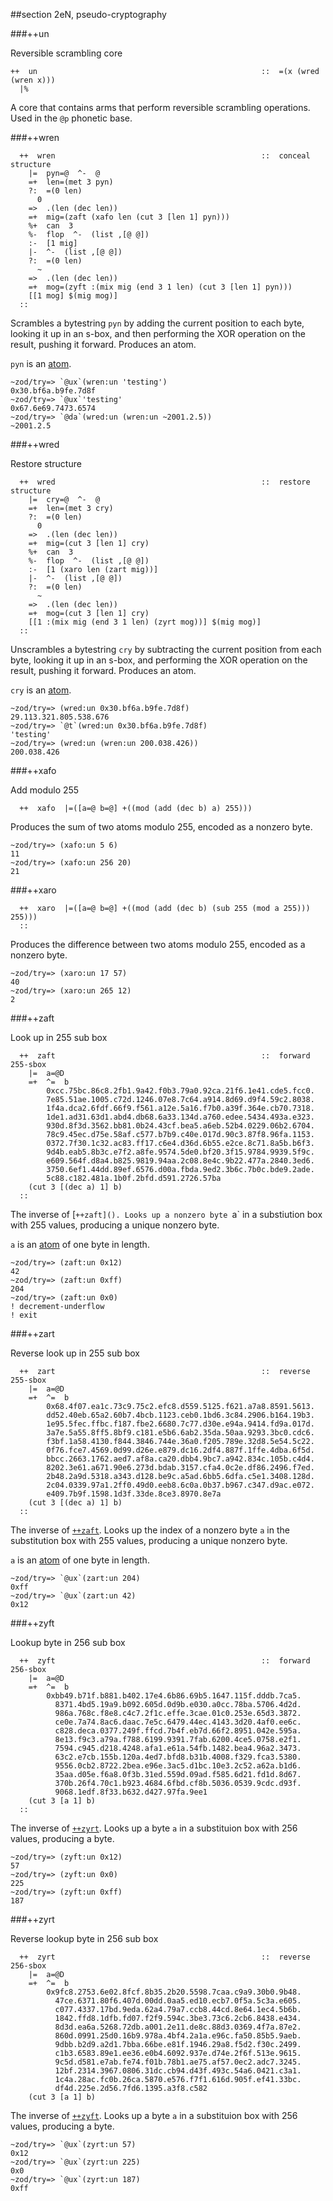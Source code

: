 ##section 2eN, pseudo-cryptography      

###++un   

Reversible scrambling core

```
++  un                                                  ::  =(x (wred (wren x)))
  |%
```

A core that contains arms that perform reversible scrambling operations. Used in the `@p` phonetic base.

###++wren

```
  ++  wren                                              ::  conceal structure
    |=  pyn=@  ^-  @
    =+  len=(met 3 pyn)
    ?:  =(0 len)
      0
    =>  .(len (dec len))
    =+  mig=(zaft (xafo len (cut 3 [len 1] pyn)))
    %+  can  3
    %-  flop  ^-  (list ,[@ @])
    :-  [1 mig]
    |-  ^-  (list ,[@ @])
    ?:  =(0 len)
      ~
    =>  .(len (dec len))
    =+  mog=(zyft :(mix mig (end 3 1 len) (cut 3 [len 1] pyn)))
    [[1 mog] $(mig mog)]
  ::
```

Scrambles a bytestring `pyn` by adding the current position to each byte, looking it up
in an s-box, and then performing the XOR operation on the result, pushing it forward. Produces an atom.

`pyn` is an [atom]().
  
    ~zod/try=> `@ux`(wren:un 'testing')
    0x30.bf6a.b9fe.7d8f
    ~zod/try=> `@ux`'testing'
    0x67.6e69.7473.6574
    ~zod/try=> `@da`(wred:un (wren:un ~2001.2.5))
    ~2001.2.5

###++wred

Restore structure

```
  ++  wred                                              ::  restore structure
    |=  cry=@  ^-  @
    =+  len=(met 3 cry)
    ?:  =(0 len)
      0
    =>  .(len (dec len))
    =+  mig=(cut 3 [len 1] cry)
    %+  can  3
    %-  flop  ^-  (list ,[@ @])
    :-  [1 (xaro len (zart mig))]
    |-  ^-  (list ,[@ @])
    ?:  =(0 len)
      ~
    =>  .(len (dec len))
    =+  mog=(cut 3 [len 1] cry)
    [[1 :(mix mig (end 3 1 len) (zyrt mog))] $(mig mog)]
  ::
```

Unscrambles a bytestring `cry` by subtracting the current position from each byte,
looking it up in an s-box, and performing the XOR operation on the result, pushing it forward. Produces an atom.

`cry` is an [atom]().

    ~zod/try=> (wred:un 0x30.bf6a.b9fe.7d8f)
    29.113.321.805.538.676
    ~zod/try=> `@t`(wred:un 0x30.bf6a.b9fe.7d8f)
    'testing'
    ~zod/try=> (wred:un (wren:un 200.038.426))
    200.038.426

###++xafo

Add modulo 255

```
  ++  xafo  |=([a=@ b=@] +((mod (add (dec b) a) 255)))
```

Produces the sum of two atoms modulo 255, encoded as a nonzero byte.

    ~zod/try=> (xafo:un 5 6)
    11
    ~zod/try=> (xafo:un 256 20)
    21
  
###++xaro

```
  ++  xaro  |=([a=@ b=@] +((mod (add (dec b) (sub 255 (mod a 255))) 255)))
  ::
```

Produces the difference between two atoms modulo 255, encoded as a nonzero byte.

    ~zod/try=> (xaro:un 17 57)
    40
    ~zod/try=> (xaro:un 265 12)
    2


###++zaft

Look up in 255 sub box

```
  ++  zaft                                              ::  forward 255-sbox
    |=  a=@D
    =+  ^=  b
        0xcc.75bc.86c8.2fb1.9a42.f0b3.79a0.92ca.21f6.1e41.cde5.fcc0.
        7e85.51ae.1005.c72d.1246.07e8.7c64.a914.8d69.d9f4.59c2.8038.
        1f4a.dca2.6fdf.66f9.f561.a12e.5a16.f7b0.a39f.364e.cb70.7318.
        1de1.ad31.63d1.abd4.db68.6a33.134d.a760.edee.5434.493a.e323.
        930d.8f3d.3562.bb81.0b24.43cf.bea5.a6eb.52b4.0229.06b2.6704.
        78c9.45ec.d75e.58af.c577.b7b9.c40e.017d.90c3.87f8.96fa.1153.
        0372.7f30.1c32.ac83.ff17.c6e4.d36d.6b55.e2ce.8c71.8a5b.b6f3.
        9d4b.eab5.8b3c.e7f2.a8fe.9574.5de0.bf20.3f15.9784.9939.5f9c.
        e609.564f.d8a4.b825.9819.94aa.2c08.8e4c.9b22.477a.2840.3ed6.
        3750.6ef1.44dd.89ef.6576.d00a.fbda.9ed2.3b6c.7b0c.bde9.2ade.
        5c88.c182.481a.1b0f.2bfd.d591.2726.57ba
    (cut 3 [(dec a) 1] b)
  ::
```

The inverse of [`++zaft](). Looks up a nonzero byte `a` in a substiution box with 255 values, producing a unique nonzero byte.

`a` is an [atom]() of one byte in length.

    ~zod/try=> (zaft:un 0x12)
    42
    ~zod/try=> (zaft:un 0xff)
    204
    ~zod/try=> (zaft:un 0x0)
    ! decrement-underflow
    ! exit

###++zart

Reverse look up in 255 sub box

```
  ++  zart                                              ::  reverse 255-sbox
    |=  a=@D
    =+  ^=  b
        0x68.4f07.ea1c.73c9.75c2.efc8.d559.5125.f621.a7a8.8591.5613.
        dd52.40eb.65a2.60b7.4bcb.1123.ceb0.1bd6.3c84.2906.b164.19b3.
        1e95.5fec.ffbc.f187.fbe2.6680.7c77.d30e.e94a.9414.fd9a.017d.
        3a7e.5a55.8ff5.8bf9.c181.e5b6.6ab2.35da.50aa.9293.3bc0.cdc6.
        f3bf.1a58.4130.f844.3846.744e.36a0.f205.789e.32d8.5e54.5c22.
        0f76.fce7.4569.0d99.d26e.e879.dc16.2df4.887f.1ffe.4dba.6f5d.
        bbcc.2663.1762.aed7.af8a.ca20.dbb4.9bc7.a942.834c.105b.c4d4.
        8202.3e61.a671.90e6.273d.bdab.3157.cfa4.0c2e.df86.2496.f7ed.
        2b48.2a9d.5318.a343.d128.be9c.a5ad.6bb5.6dfa.c5e1.3408.128d.
        2c04.0339.97a1.2ff0.49d0.eeb8.6c0a.0b37.b967.c347.d9ac.e072.
        e409.7b9f.1598.1d3f.33de.8ce3.8970.8e7a
    (cut 3 [(dec a) 1] b)
  ::
```

The inverse of [`++zaft`](). Looks up the index of a nonzero byte `a` in the substitution box with 255 values, producing a unique nonzero byte.

`a` is an [atom]() of one byte in length.

    ~zod/try=> `@ux`(zart:un 204)
    0xff
    ~zod/try=> `@ux`(zart:un 42)
    0x12
  
###++zyft

Lookup byte in 256 sub box

```
  ++  zyft                                              ::  forward 256-sbox
    |=  a=@D
    =+  ^=  b
        0xbb49.b71f.b881.b402.17e4.6b86.69b5.1647.115f.dddb.7ca5.
          8371.4bd5.19a9.b092.605d.0d9b.e030.a0cc.78ba.5706.4d2d.
          986a.768c.f8e8.c4c7.2f1c.effe.3cae.01c0.253e.65d3.3872.
          ce0e.7a74.8ac6.daac.7e5c.6479.44ec.4143.3d20.4af0.ee6c.
          c828.deca.0377.249f.ffcd.7b4f.eb7d.66f2.8951.042e.595a.
          8e13.f9c3.a79a.f788.6199.9391.7fab.6200.4ce5.0758.e2f1.
          7594.c945.d218.4248.afa1.e61a.54fb.1482.bea4.96a2.3473.
          63c2.e7cb.155b.120a.4ed7.bfd8.b31b.4008.f329.fca3.5380.
          9556.0cb2.8722.2bea.e96e.3ac5.d1bc.10e3.2c52.a62a.b1d6.
          35aa.d05e.f6a8.0f3b.31ed.559d.09ad.f585.6d21.fd1d.8d67.
          370b.26f4.70c1.b923.4684.6fbd.cf8b.5036.0539.9cdc.d93f.
          9068.1edf.8f33.b632.d427.97fa.9ee1
    (cut 3 [a 1] b)
  ::
```

The inverse of [`++zyrt`](). Looks up a byte `a` in a substituion box with 256 values, producing a byte.
  
    ~zod/try=> (zyft:un 0x12)
    57
    ~zod/try=> (zyft:un 0x0)
    225
    ~zod/try=> (zyft:un 0xff)
    187
  
###++zyrt

Reverse lookup byte in 256 sub box

```
  ++  zyrt                                              ::  reverse 256-sbox
    |=  a=@D
    =+  ^=  b
        0x9fc8.2753.6e02.8fcf.8b35.2b20.5598.7caa.c9a9.30b0.9b48.
          47ce.6371.80f6.407d.00dd.0aa5.ed10.ecb7.0f5a.5c3a.e605.
          c077.4337.17bd.9eda.62a4.79a7.ccb8.44cd.8e64.1ec4.5b6b.
          1842.ffd8.1dfb.fd07.f2f9.594c.3be3.73c6.2cb6.8438.e434.
          8d3d.ea6a.5268.72db.a001.2e11.de8c.88d3.0369.4f7a.87e2.
          860d.0991.25d0.16b9.978a.4bf4.2a1a.e96c.fa50.85b5.9aeb.
          9dbb.b2d9.a2d1.7bba.66be.e81f.1946.29a8.f5d2.f30c.2499.
          c1b3.6583.89e1.ee36.e0b4.6092.937e.d74e.2f6f.513e.9615.
          9c5d.d581.e7ab.fe74.f01b.78b1.ae75.af57.0ec2.adc7.3245.
          12bf.2314.3967.0806.31dc.cb94.d43f.493c.54a6.0421.c3a1.
          1c4a.28ac.fc0b.26ca.5870.e576.f7f1.616d.905f.ef41.33bc.
          df4d.225e.2d56.7fd6.1395.a3f8.c582
    (cut 3 [a 1] b)
```

The inverse of [`++zyft`](). Looks up a byte `a` in a substituion box with 256 values, producing a byte.

    ~zod/try=> `@ux`(zyrt:un 57)
    0x12
    ~zod/try=> `@ux`(zyrt:un 225)
    0x0
    ~zod/try=> `@ux`(zyrt:un 187)
    0xff
